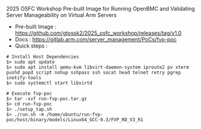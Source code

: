 2025 OSFC Workshop Pre-built Image for Running OpenBMC and Validating
Server Manageability on Virtual Arm Servers

* Pre-built Image : https://github.com/gtossk2/2025_osfc_workshop/releases/tag/v1.0
* Docs : https://gitlab.arm.com/server_management/PoCs/fvp-poc
* Quick steps :

```
# Install Host Dependencies
$> sudo apt update
$> sudo apt install qemu-kvm libvirt-daemon-system iproute2 pv xterm pushd popd script nohup sshpass ssh socat head telnet retry pgrep inotify-tools
$> sudo systemctl start libvirtd

# Execute fvp-poc
$> tar -xvf run-fvp-poc.tar.gz
$> cd run-fvp-poc
$> ./setup_tap.sh
$> ./run.sh -m /home/ubuntu/run-fvp-poc/host/binary/models/Linux64_GCC-9.3/FVP_RD_V3_R1
```

